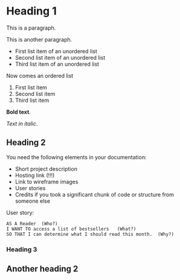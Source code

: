 # Heading 1

This is a paragraph.

This is another paragraph.

- First list item of an unordered list 
- Second list item of an unordered list 
- Third list item of an unordered list

Now comes an ordered list

1. First list item 
2. Second list item
3. Third list item 

**Bold text**.

*Text in italic*.

## Heading 2 

You need the following elements in your documentation: 

- Short project description 
- Hosting link (!!!)
- Link to wireframe images
- User stories  
- Credits if you took a significant chunk of code or structure from someone else

User story:

```
AS A Reader  (Who?)
I WANT TO access a list of bestsellers   (What?)
SO THAT I can determine what I should read this month.  (Why?)
```

### Heading 3

## Another heading 2